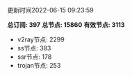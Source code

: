 更新时间2022-06-15 09:23:59

**总订阅: 397**
**总节点: 15860**
**有效节点: 3113**
- v2ray节点: 2299
- ss节点: 383
- ssr节点: 178
- trojan节点: 253
